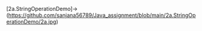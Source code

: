
[2a.StringOperationDemo]->(https://github.com/sanjana56789/Java_assignment/blob/main/2a.StringOperationDemo/2a.jpg)
